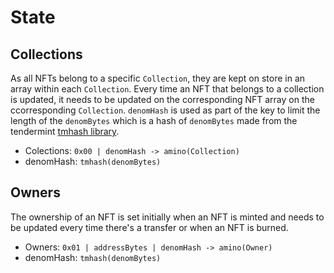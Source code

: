 # State

## Collections

As all NFTs belong to a specific `Collection`, they are kept on store in an array
within each `Collection`. Every time an NFT that belongs to a collection is updated,
it needs to be updated on the corresponding NFT array on the ccorresponding `Collection`.
`denomHash` is used as part of the key to limit the length of the `denomBytes` which is
 a hash of `denomBytes` made from the tendermint [tmhash library](https://github.com/tendermint/tendermint/tree/master/crypto/tmhash).

- Colections: `0x00 | denomHash -> amino(Collection)`
- denomHash: `tmhash(denomBytes)`

## Owners

The ownership of an NFT is set initially when an NFT is minted and needs to be
updated every time there's a transfer or when an NFT is burned.

- Owners: `0x01 | addressBytes | denomHash -> amino(Owner)`
- denomHash: `tmhash(denomBytes)`
